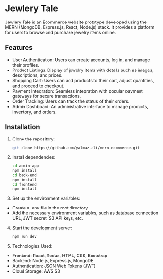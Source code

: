 # Jewlery Tale

Jewlery Tale is an Ecommerce website prototype developed using the MERN (MongoDB, Express.js, React, Node.js) stack. It provides a platform for users to browse and purchase jewelry items online.

## Features

- User Authentication: Users can create accounts, log in, and manage their profiles.
- Product Listings: Display of jewelry items with details such as images, descriptions, and prices.
- Shopping Cart: Users can add products to their cart, adjust quantities, and proceed to checkout.
- Payment Integration: Seamless integration with popular payment gateways for secure transactions.
- Order Tracking: Users can track the status of their orders.
- Admin Dashboard: An administrative interface to manage products, inventory, and orders.

## Installation

1. Clone the repository:

   ```bash
   git clone https://github.com/yalmaz-ali/mern-ecommerce.git

2. Install dependencies:
    ```bash
    cd admin-app
    npm install
    cd back-end
    npm install
    cd frontend
    npm install

3. Set up the environment variables:
- Create a .env file in the root directory.
- Add the necessary environment variables, such as database connection URL, JWT secret, S3 API keys, etc. 

4. Start the development server:
    ```bash
    npm run dev

5. Technologies Used:
- Frontend: React, Redux, HTML, CSS, Bootstrap
- Backend: Node.js, Express.js, MongoDB
- Authentication: JSON Web Tokens (JWT)
- Cloud Storage: AWS S3

